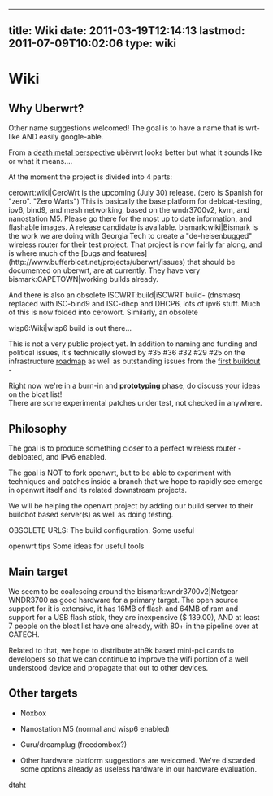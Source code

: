 
---
title: Wiki
date: 2011-03-19T12:14:13
lastmod: 2011-07-09T10:02:06
type: wiki
---
Wiki
====

Why Uberwrt?
------------

Other name suggestions welcomed! The goal is to have a name that is
wrt-like AND easily google-able.

From a [death metal
perspective](http://en.wikipedia.org/wiki/Metal_umlaut) ubërwrt looks
better but what it sounds like or what it means....

At the moment the project is divided into 4 parts:

<link>cerowrt:wiki|CeroWrt</link> is the upcoming (July 30) release.
(cero is Spanish for "zero". "Zero Warts") This is basically the base
platform for debloat-testing, ipv6, bind9, and mesh networking, based on
the wndr3700v2, kvm, and nanostation M5. Please go there for the most up
to date information, and flashable images. A release candidate is
available.

<link>bismark:wiki|Bismark</link> is the work we are doing with Georgia
Tech to create a "de-heisenbugged" wireless router for their test
project. That project is now fairly far along, and is where much of the
[bugs and features](http://www.bufferbloat.net/projects/uberwrt/issues)
that should be documented on uberwrt, are at currently. They have very
<link>bismark:CAPETOWN|working builds</link> already.

And there is also an obsolete <link>ISCWRT:build|iSCWRT build</link>-
(dnsmasq replaced with ISC-bind9 and ISC-dhcp and DHCP6, lots of ipv6
stuff. Much of this is now folded into cerowort. Similarly, an obsolete
<link>wisp6:Wiki|wisp6</link> build is out there...

This is not a very public project yet. In addition to naming and funding
and political issues, it's technically slowed by \#35 \#36 \#32 \#29
\#25 on the infrastructure
[roadmap](http://www.bufferbloat.net/projects/sysadmin/versions/2") as
well as outstanding issues from the [first
buildout](http://www.bufferbloat.net/projects/sysadmin/versions/1) -

Right now we're in a burn-in and **prototyping** phase, do discuss your
ideas on the bloat list!\
There are some <link>experimental patches</link> under test, not checked
in anywhere.

Philosophy
----------

The goal is to produce something closer to a <link>perfect wireless
router</link> - debloated, and <link>IPv6 enabled</link>.

The goal is NOT to fork openwrt, but to be able to experiment with
techniques and patches inside a branch that we hope to rapidly see
emerge in openwrt itself and its related downstream projects.

We will be helping the openwrt project by adding our build server to
their buildbot based server(s) as well as doing testing.

OBSOLETE URLS: The <link>build configuration</link>. Some useful
<link>openwrt tips</link> Some <link>ideas</link> for useful tools

Main target
-----------

We seem to be coalescing around the <link>bismark:wndr3700v2|Netgear
WNDR3700</link> as <link>good hardware</link> for a primary target. The
open source support for it is extensive, it has 16MB of flash and 64MB
of ram and support for a USB flash stick, they are inexpensive (\$
139.00), AND at least 7 people on the bloat list have one already, with
80+ in the pipeline over at GATECH.

Related to that, we hope to distribute ath9k based mini-pci cards to
developers so that we can continue to improve the wifi portion of a well
understood device and propagate that out to other devices.

Other targets
-------------

-   Noxbox

<!-- -->

-   Nanostation M5 (normal and <link>wisp6</link> enabled)

<!-- -->

-   Guru/dreamplug (freedombox?)

<!-- -->

-   Other hardware platform suggestions are welcomed. We've discarded
    some options already as <link>useless hardware</link> in our
    <link>hardware evaluation</link>.

<link>dtaht</link>
